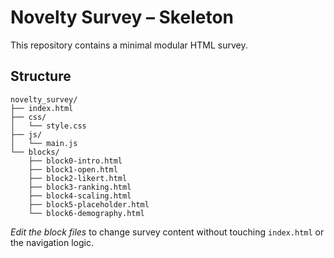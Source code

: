 # Novelty Survey – Skeleton

This repository contains a minimal modular HTML survey.

## Structure

```
novelty_survey/
├── index.html
├── css/
│   └── style.css
├── js/
│   └── main.js
└── blocks/
    ├── block0-intro.html
    ├── block1-open.html
    ├── block2-likert.html
    ├── block3-ranking.html
    ├── block4-scaling.html
    ├── block5-placeholder.html
    └── block6-demography.html
```

*Edit the block files* to change survey content without touching `index.html` or the navigation logic.
